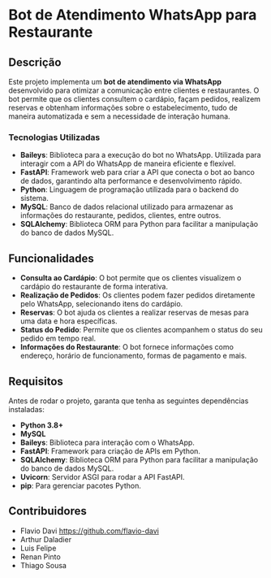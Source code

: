 # Bot de Atendimento WhatsApp para Restaurante

## Descrição

Este projeto implementa um **bot de atendimento via WhatsApp** desenvolvido para otimizar a comunicação entre clientes e restaurantes. O bot permite que os clientes consultem o cardápio, façam pedidos, realizem reservas e obtenham informações sobre o estabelecimento, tudo de maneira automatizada e sem a necessidade de interação humana.

### Tecnologias Utilizadas

- **Baileys**: Biblioteca para a execução do bot no WhatsApp. Utilizada para interagir com a API do WhatsApp de maneira eficiente e flexível.
- **FastAPI**: Framework web para criar a API que conecta o bot ao banco de dados, garantindo alta performance e desenvolvimento rápido.
- **Python**: Linguagem de programação utilizada para o backend do sistema.
- **MySQL**: Banco de dados relacional utilizado para armazenar as informações do restaurante, pedidos, clientes, entre outros.
- **SQLAlchemy**: Biblioteca ORM para Python para facilitar a manipulação do banco de dados MySQL.

## Funcionalidades

- **Consulta ao Cardápio**: O bot permite que os clientes visualizem o cardápio do restaurante de forma interativa.
- **Realização de Pedidos**: Os clientes podem fazer pedidos diretamente pelo WhatsApp, selecionando itens do cardápio.
- **Reservas**: O bot ajuda os clientes a realizar reservas de mesas para uma data e hora específicas.
- **Status do Pedido**: Permite que os clientes acompanhem o status do seu pedido em tempo real.
- **Informações do Restaurante**: O bot fornece informações como endereço, horário de funcionamento, formas de pagamento e mais.

## Requisitos

Antes de rodar o projeto, garanta que tenha as seguintes dependências instaladas:

- **Python 3.8+**
- **MySQL** 
- **Baileys**: Biblioteca para interação com o WhatsApp.
- **FastAPI**: Framework para criação de APIs em Python.
- **SQLAlchemy**: Biblioteca ORM para Python para facilitar a manipulação do banco de dados MySQL.
- **Uvicorn**: Servidor ASGI para rodar a API FastAPI.
- **pip**: Para gerenciar pacotes Python.

## Contribuidores

- Flavio Davi https://github.com/flavio-davi
- Arthur Daladier 
- Luis   Felipe
- Renan  Pinto
- Thiago Sousa
